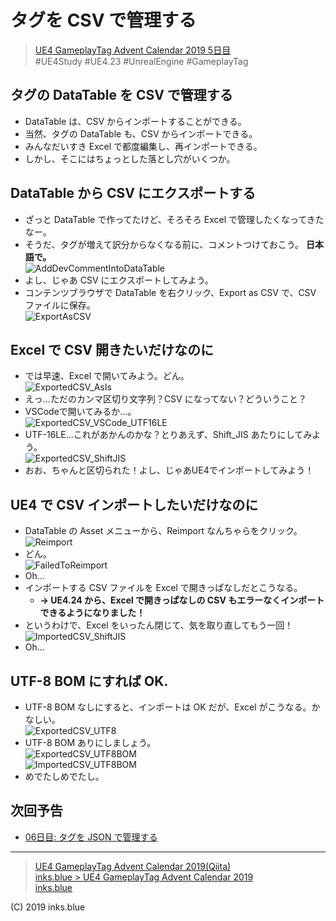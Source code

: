# タグを CSV で管理する

> [UE4 GameplayTag Advent Calendar 2019 5日目](https://qiita.com/advent-calendar/2019/ue4-gameplaytag)  
>#UE4Study #UE4.23 #UnrealEngine #GameplayTag

## タグの DataTable を CSV で管理する

* DataTable は、CSV からインポートすることができる。
* 当然、タグの DataTable も、CSV からインポートできる。
* みんなだいすき Excel で都度編集し、再インポートできる。
* しかし、そこにはちょっとした落とし穴がいくつか。

## DataTable から CSV にエクスポートする

* ざっと DataTable で作ってたけど、そろそろ Excel で管理したくなってきたなー。
* そうだ、タグが増えて訳分からなくなる前に、コメントつけておこう。 **日本語で。**  
![AddDevCommentIntoDataTable](./Images/Day05_AddDevCommentIntoDataTable.png)
* よし、じゃあ CSV にエクスポートしてみよう。
* コンテンツブラウザで DataTable を右クリック、Export as CSV で、CSV ファイルに保存。  
![ExportAsCSV](./Images/Day05_ExportAsCSV.png)

## Excel で CSV 開きたいだけなのに

* では早速、Excel で開いてみよう。どん。  
![ExportedCSV_AsIs](./Images/Day05_ExportedCSV_AsIs.png)
* えっ…ただのカンマ区切り文字列？CSV になってない？どういうこと？
* VSCodeで開いてみるか…。  
![ExportedCSV_VSCode_UTF16LE](./Images/Day05_ExportedCSV_VSCode_UTF16LE.png)
* UTF-16LE…これがあかんのかな？とりあえず、Shift_JIS あたりにしてみよう。  
![ExportedCSV_ShiftJIS](./Images/Day05_ExportedCSV_ShiftJIS.png)
* おお、ちゃんと区切られた！よし、じゃあUE4でインポートしてみよう！

## UE4 で CSV インポートしたいだけなのに

* DataTable の Asset メニューから、Reimport なんちゃらをクリック。  
![Reimport](./Images/Day05_Reimport.gif)  
* どん。  
![FailedToReimport](./Images/Day05_FailedToReimport.png)
* Oh...
* インポートする CSV ファイルを Excel で開きっぱなしだとこうなる。
    * __→ UE4.24 から、Excel で開きっぱなしの CSV もエラーなくインポートできるようになりました！__
* というわけで、Excel をいったん閉じて、気を取り直してもう一回！  
![ImportedCSV_ShiftJIS](./Images/Day05_ImportedCSV_ShiftJIS.png)
* Oh...

## UTF-8 BOM にすれば OK.

* UTF-8 BOM なしにすると、インポートは OK だが、Excel がこうなる。かなしい。  
![ExportedCSV_UTF8](./Images/Day05_ExportedCSV_UTF8.png)
* UTF-8 BOM ありにしましょう。  
![ExportedCSV_UTF8BOM](./Images/Day05_ExportedCSV_UTF8BOM.png)  
![ImportedCSV_UTF8BOM](./Images/Day05_ImportedCSV_UTF8BOM.png)
* めでたしめでたし。

## 次回予告

* [06日目: タグを JSON で管理する](./Day06-ManageDataTableWithJSON.md)

---

> [UE4 GameplayTag Advent Calendar 2019(Qiita)](https://qiita.com/advent-calendar/2019/ue4-gameplaytag)  
> [inks.blue > UE4 GameplayTag Advent Calendar 2019](./Index.md)  
> [inks.blue](../../)

(C) 2019 inks.blue

